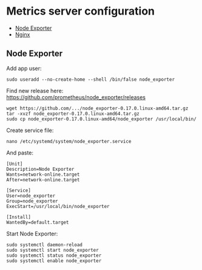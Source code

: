 # Metrics server configuration
  * [Node Exporter](#node-exporter)
  * [Nginx](#nginx)

## Node Exporter
Add app user:
```
sudo useradd --no-create-home --shell /bin/false node_exporter
```
Find new release here: https://github.com/prometheus/node_exporter/releases
```
wget https://github.com/.../node_exporter-0.17.0.linux-amd64.tar.gz
tar -xvzf node_exporter-0.17.0.linux-amd64.tar.gz
sudo cp node_exporter-0.17.0.linux-amd64/node_exporter /usr/local/bin/
```
Create service file:
```
nano /etc/systemd/system/node_exporter.service
```
And paste:
```
[Unit]
Description=Node Exporter
Wants=network-online.target
After=network-online.target

[Service]
User=node_exporter
Group=node_exporter
ExecStart=/usr/local/bin/node_exporter

[Install]
WantedBy=default.target
```
Start Node Exporter:
```
sudo systemctl daemon-reload
sudo systemctl start node_exporter
sudo systemctl status node_exporter
sudo systemctl enable node_exporter
```

